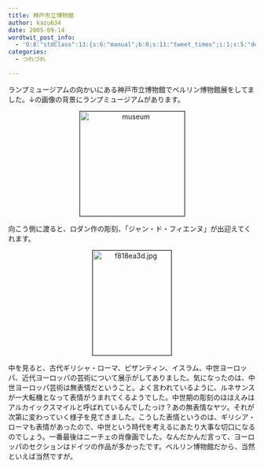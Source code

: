 ```yaml
---
title: 神戸市立博物館
author: kazu634
date: 2005-09-14
wordtwit_post_info:
  - 'O:8:"stdClass":13:{s:6:"manual";b:0;s:11:"tweet_times";i:1;s:5:"delay";i:0;s:7:"enabled";i:1;s:10:"separation";s:2:"60";s:7:"version";s:3:"3.7";s:14:"tweet_template";b:0;s:6:"status";i:2;s:6:"result";a:0:{}s:13:"tweet_counter";i:2;s:13:"tweet_log_ids";a:1:{i:0;i:2037;}s:9:"hash_tags";a:0:{}s:8:"accounts";a:1:{i:0;s:7:"kazu634";}}'
categories:
  - つれづれ

---
```

<div class="section">
<p>
    ランプミュージアムの向かいにある神戸市立博物館でベルリン博物館展をしてました。↓の画像の背景にランプミュージアムがあります。
</p>
  
<p>
<center>
<a href="http://image.blog.livedoor.jp/simoom634/imgs/d/2/d21aa1f6.jpg" onclick="__gaTracker('send', 'event', 'outbound-article', 'http://image.blog.livedoor.jp/simoom634/imgs/d/2/d21aa1f6.jpg', '');" target="_blank"><img alt="museum" src="http://image.blog.livedoor.jp/simoom634/imgs/d/2/d21aa1f6-s.jpg" class="pict" height="213" border="1" /></a>
</center>
</p></p> 
  
<p>
    向こう側に渡ると、ロダン作の彫刻、「ジャン・ド・フィエンヌ」が出迎えてくれます。
</p>
  
<p>
<center>
<a href="http://image.blog.livedoor.jp/simoom634/imgs/f/8/f818ea3d.jpg" onclick="__gaTracker('send', 'event', 'outbound-article', 'http://image.blog.livedoor.jp/simoom634/imgs/f/8/f818ea3d.jpg', '');" target="_blank"><img width="160" alt="f818ea3d.jpg" src="http://image.blog.livedoor.jp/simoom634/imgs/f/8/f818ea3d-s.jpg" class="pict" height="213" border="1" /></a>
</center>
</p></p> 
  
<p>
    中を見ると、古代ギリシャ・ローマ、ビザンティン、イスラム、中世ヨーロッパ、近代ヨーロッパの芸術について展示がしてありました。気になったのは、中世ヨーロッパ芸術は無表情だということ。よく言われているように、ルネサンスが一大転機となって表情がうまれてくるようでした。中世期の彫刻のほほえみはアルカイックスマイルと呼ばれているんでしたっけ？あの無表情なヤツ。それが次第に変わっていく様子を見てきました。こうした表情というのは、ギリシア・ローマも表情があったので、中世という時代を考えるにあたり大事な切口になるのでしょう。一番最後はニーチェの肖像画でした。なんだかんだ言って、ヨーロッパのセクションはドイツの作品が多かったです。ベルリン博物館だから、当然といえば当然ですが。
</p>
</div>
